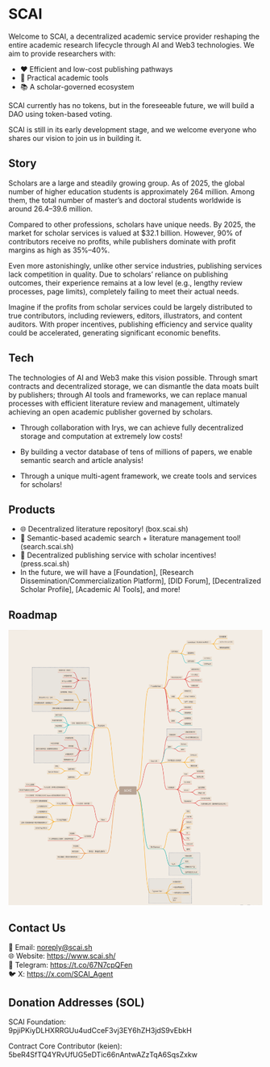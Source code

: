 # SCAI

Welcome to SCAI, a decentralized academic service provider reshaping the entire academic research lifecycle through AI and Web3 technologies. We aim to provide researchers with:

- ❤️ Efficient and low-cost publishing pathways
- 🫴 Practical academic tools
- 📚 A scholar-governed ecosystem

SCAI currently has no tokens, but in the foreseeable future, we will build a DAO using token-based voting.

SCAI is still in its early development stage, and we welcome everyone who shares our vision to join us in building it.

## Story

Scholars are a large and steadily growing group. As of 2025, the global number of higher education students is approximately 264 million. Among them, the total number of master’s and doctoral students worldwide is around 26.4–39.6 million.

Compared to other professions, scholars have unique needs. By 2025, the market for scholar services is valued at $32.1 billion. However, 90% of contributors receive no profits, while publishers dominate with profit margins as high as 35%–40%.

Even more astonishingly, unlike other service industries, publishing services lack competition in quality. Due to scholars’ reliance on publishing outcomes, their experience remains at a low level (e.g., lengthy review processes, page limits), completely failing to meet their actual needs.

Imagine if the profits from scholar services could be largely distributed to true contributors, including reviewers, editors, illustrators, and content auditors. With proper incentives, publishing efficiency and service quality could be accelerated, generating significant economic benefits.

## Tech

The technologies of AI and Web3 make this vision possible. Through smart contracts and decentralized storage, we can dismantle the data moats built by publishers; through AI tools and frameworks, we can replace manual processes with efficient literature review and management, ultimately achieving an open academic publisher governed by scholars.

- Through collaboration with Irys, we can achieve fully decentralized storage and computation at extremely low costs!


- By building a vector database of tens of millions of papers, we enable semantic search and article analysis!


- Through a unique multi-agent framework, we create tools and services for scholars!


## Products

- 🌐 Decentralized literature repository! (box.scai.sh)
- 🧠 Semantic-based academic search + literature management tool! (search.scai.sh)
- 🚀 Decentralized publishing service with scholar incentives! (press.scai.sh)
- In the future, we will have a [Foundation], [Research Dissemination/Commercialization Platform], [DID Forum], [Decentralized Scholar Profile], [Academic AI Tools], and more!

## Roadmap

![relationship](./static/relationship.png)

## Contact Us

📧 Email: noreply@scai.sh  
🌐 Website: https://www.scai.sh/  
📢 Telegram: https://t.co/67N7cpQFen  
🐦 X: https://x.com/SCAI_Agent  

## Donation Addresses (SOL)

SCAI Foundation:  
9pjiPKiyDLHXRRGUu4udCceF3vj3EY6hZH3jdS9vEbkH  

Contract Core Contributor (keien):  
5beR4SfTQ4YRvUfUG5eDTic66nAntwAZzTqA6SqsZxkw
